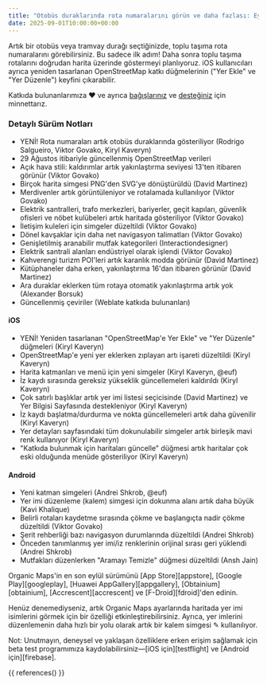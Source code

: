 ```yaml
---
title: "Otobüs duraklarında rota numaralarını görün ve daha fazlası: Eylül sürümü öne çıkanları"
date: 2025-09-01T10:00:00+00:00
---
```


Artık bir otobüs veya tramvay durağı seçtiğinizde, toplu taşıma rota numaralarını görebilirsiniz. Bu sadece ilk adım! Daha sonra toplu taşıma rotalarını doğrudan harita üzerinde göstermeyi planlıyoruz. iOS kullanıcıları ayrıca yeniden tasarlanan OpenStreetMap katkı düğmelerinin ("Yer Ekle" ve "Yer Düzenle") keyfini çıkarabilir.

Katkıda bulunanlarımıza ❤️ ve ayrıca [bağışlarınız](@/donate/index.md) ve [desteğiniz](@/contribute/index.md) için minnettarız.

### Detaylı Sürüm Notları

- YENİ! Rota numaraları artık otobüs duraklarında gösteriliyor (Rodrigo Salgueiro, Viktor Govako, Kiryl Kaveryn)
- 29 Ağustos itibariyle güncellenmiş OpenStreetMap verileri
- Açık hava stili: kaldırımlar artık yakınlaştırma seviyesi 13'ten itibaren görünür (Viktor Govako)
- Birçok harita simgesi PNG'den SVG'ye dönüştürüldü (David Martinez)
- Merdivenler artık görüntüleniyor ve rotalamada kullanılıyor (Viktor Govako)
- Elektrik santralleri, trafo merkezleri, bariyerler, geçit kapıları, güvenlik ofisleri ve nöbet kulübeleri artık haritada gösteriliyor (Viktor Govako)
- İletişim kuleleri için simgeler düzeltildi (Viktor Govako)
- Dönel kavşaklar için daha net navigasyon talimatları (Viktor Govako)
- Genişletilmiş aranabilir mutfak kategorileri (Interactiondesigner)
- Elektrik santrali alanları endüstriyel olarak işlendi (Viktor Govako)
- Kahverengi turizm POI'leri artık karanlık modda görünür (David Martinez)
- Kütüphaneler daha erken, yakınlaştırma 16'dan itibaren görünür (David Martinez)
- Ara duraklar eklerken tüm rotaya otomatik yakınlaştırma artık yok (Alexander Borsuk)
- Güncellenmiş çeviriler (Weblate katkıda bulunanları)

#### iOS
- YENİ! Yeniden tasarlanan "OpenStreetMap'e Yer Ekle" ve "Yer Düzenle" düğmeleri (Kiryl Kaveryn)
- OpenStreetMap'e yeni yer eklerken zıplayan artı işareti düzeltildi (Kiryl Kaveryn)
- Harita katmanları ve menü için yeni simgeler (Kiryl Kaveryn, @euf)
- İz kaydı sırasında gereksiz yükseklik güncellemeleri kaldırıldı (Kiryl Kaveryn)
- Çok satırlı başlıklar artık yer imi listesi seçicisinde (David Martinez) ve Yer Bilgisi Sayfasında destekleniyor (Kiryl Kaveryn)
- İz kaydı başlatma/durdurma ve nokta güncellemeleri artık daha güvenilir (Kiryl Kaveryn)
- Yer detayları sayfasındaki tüm dokunulabilir simgeler artık birleşik mavi renk kullanıyor (Kiryl Kaveryn)
- "Katkıda bulunmak için haritaları güncelle" düğmesi artık haritalar çok eski olduğunda menüde gösteriliyor (Kiryl Kaveryn)

#### Android
- Yeni katman simgeleri (Andrei Shkrob, @euf)
- Yer imi düzenleme (kalem) simgesi için dokunma alanı artık daha büyük (Kavi Khalique)
- Belirli rotaları kaydetme sırasında çökme ve başlangıçta nadir çökme düzeltildi (Viktor Govako)
- Şerit rehberliği bazı navigasyon durumlarında düzeltildi (Andrei Shkrob)
- Önceden tanımlanmış yer imi/iz renklerinin orijinal sırası geri yüklendi (Andrei Shkrob)
- Mutfakları düzenlerken "Aramayı Temizle" düğmesi düzeltildi (Ansh Jain)

Organic Maps'in en son eylül sürümünü [App Store][appstore], [Google Play][googleplay], [Huawei AppGallery][appgallery], [Obtainium][obtainium], [Accrescent][accrescent] ve [F-Droid][fdroid]'den edinin.

Henüz denemediyseniz, artık Organic Maps ayarlarında haritada yer imi isimlerini görmek için bir özelliği etkinleştirebilirsiniz. Ayrıca, yer imlerini düzenlemenin daha hızlı bir yolu olarak artık bir kalem simgesi ✎ kullanılıyor.

Not: Unutmayın, deneysel ve yaklaşan özelliklere erken erişim sağlamak için beta test programımıza kaydolabilirsiniz—[iOS için][testflight] ve [Android için][firebase].

{{ references() }}
